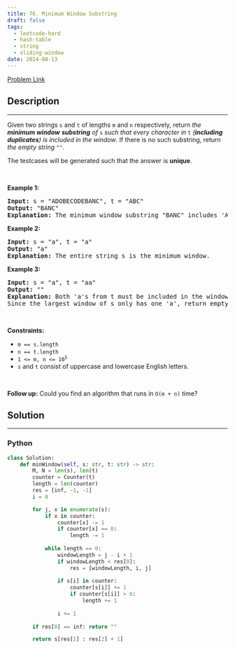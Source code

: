 ```yaml
---
title: 76. Minimum Window Substring
draft: false
tags: 
  - leetcode-hard
  - hash-table
  - string
  - sliding-window
date: 2024-08-13
---
```


[Problem Link](https://leetcode.com/problems/minimum-window-substring/)

## Description

---
<p>Given two strings <code>s</code> and <code>t</code> of lengths <code>m</code> and <code>n</code> respectively, return <em>the <strong>minimum window</strong></em> <span data-keyword="substring-nonempty"><strong><em>substring</em></strong></span><em> of </em><code>s</code><em> such that every character in </em><code>t</code><em> (<strong>including duplicates</strong>) is included in the window</em>. If there is no such substring, return <em>the empty string </em><code>&quot;&quot;</code>.</p>

<p>The testcases will be generated such that the answer is <strong>unique</strong>.</p>

<p>&nbsp;</p>
<p><strong class="example">Example 1:</strong></p>

<pre>
<strong>Input:</strong> s = &quot;ADOBECODEBANC&quot;, t = &quot;ABC&quot;
<strong>Output:</strong> &quot;BANC&quot;
<strong>Explanation:</strong> The minimum window substring &quot;BANC&quot; includes &#39;A&#39;, &#39;B&#39;, and &#39;C&#39; from string t.
</pre>

<p><strong class="example">Example 2:</strong></p>

<pre>
<strong>Input:</strong> s = &quot;a&quot;, t = &quot;a&quot;
<strong>Output:</strong> &quot;a&quot;
<strong>Explanation:</strong> The entire string s is the minimum window.
</pre>

<p><strong class="example">Example 3:</strong></p>

<pre>
<strong>Input:</strong> s = &quot;a&quot;, t = &quot;aa&quot;
<strong>Output:</strong> &quot;&quot;
<strong>Explanation:</strong> Both &#39;a&#39;s from t must be included in the window.
Since the largest window of s only has one &#39;a&#39;, return empty string.
</pre>

<p>&nbsp;</p>
<p><strong>Constraints:</strong></p>

<ul>
	<li><code>m == s.length</code></li>
	<li><code>n == t.length</code></li>
	<li><code>1 &lt;= m, n &lt;= 10<sup>5</sup></code></li>
	<li><code>s</code> and <code>t</code> consist of uppercase and lowercase English letters.</li>
</ul>

<p>&nbsp;</p>
<p><strong>Follow up:</strong> Could you find an algorithm that runs in <code>O(m + n)</code> time?</p>


## Solution

---
### Python
``` py title='minimum-window-substring'
class Solution:
    def minWindow(self, s: str, t: str) -> str:
        M, N = len(s), len(t)
        counter = Counter(t)
        length = len(counter)
        res = [inf, -1, -1]
        i = 0

        for j, x in enumerate(s):
            if x in counter:
                counter[x] -= 1
                if counter[x] == 0:
                    length -= 1
            
            while length == 0:
                windowLength = j - i + 1
                if windowLength < res[0]:
                    res = [windowLength, i, j]
                
                if s[i] in counter:
                    counter[s[i]] += 1
                    if counter[s[i]] > 0:
                        length += 1
                    
                i += 1
        
        if res[0] == inf: return ""

        return s[res[1] : res[2] + 1]
```

